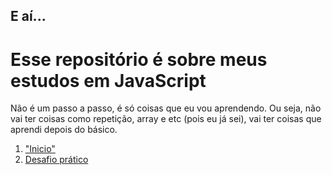 <h2>E aí...</h2>
<h1>Esse repositório é sobre meus estudos em JavaScript</h1>

<p>Não é um passo a passo, é só coisas que eu vou aprendendo. Ou seja, não vai ter coisas como repetição, array e etc (pois eu já sei), vai ter coisas que aprendi depois do básico.</p>

<ol>
    <li>
        <a href="https://github.com/GustavoGomesDias/estudos-js/tree/master/inicio">"Inicio"</a>
    </li>
    <li>
        <a href="https://github.com/GustavoGomesDias/estudos-js/tree/master/desafio-pratico">Desafio prático</a>
    </li>
</ol>
